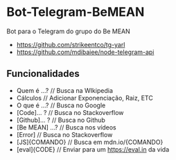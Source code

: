 # Bot-Telegram-BeMEAN
Bot para o Telegram do grupo do Be MEAN

- https://github.com/strikeentco/tg-yarl
- https://github.com/mdibaiee/node-telegram-api

## Funcionalidades

- Quem é ...? // Busca na WIkipedia
- Cálculos // Adicionar Exponenciação, Raiz, ETC
- O que é ...? // Busca no Google
- [Code]... ? // Busca no Stackoverflow
- [Github]... ? // Busca no Github
- [Be MEAN] ...? // Busca nos vídeos
- [Error] // Busca no Stackoverflow
- [JS]{COMANDO} // Busca em mdn.io/{COMANDO}
- [eval]{CODE} // Enviar para um https://eval.in da vida
